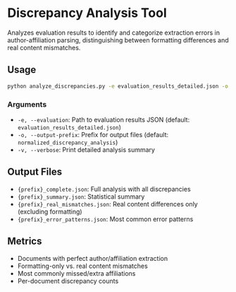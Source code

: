 # Discrepancy Analysis Tool

Analyzes evaluation results to identify and categorize extraction errors in author-affiliation parsing, distinguishing between formatting differences and real content mismatches.

## Usage

```bash
python analyze_discrepancies.py -e evaluation_results_detailed.json -o output_prefix
```

### Arguments
- `-e, --evaluation`: Path to evaluation results JSON (default: `evaluation_results_detailed.json`)
- `-o, --output-prefix`: Prefix for output files (default: `normalized_discrepancy_analysis`)
- `-v, --verbose`: Print detailed analysis summary

## Output Files

- `{prefix}_complete.json`: Full analysis with all discrepancies
- `{prefix}_summary.json`: Statistical summary
- `{prefix}_real_mismatches.json`: Real content differences only (excluding formatting)
- `{prefix}_error_patterns.json`: Most common error patterns

## Metrics

- Documents with perfect author/affiliation extraction
- Formatting-only vs. real content mismatches
- Most commonly missed/extra affiliations
- Per-document discrepancy counts